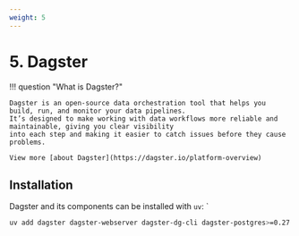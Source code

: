 ```yaml
---
weight: 5
---
```


# 5. Dagster

!!! question "What is Dagster?"

    Dagster is an open-source data orchestration tool that helps you build, run, and monitor your data pipelines. 
    It’s designed to make working with data workflows more reliable and maintainable, giving you clear visibility 
    into each step and making it easier to catch issues before they cause problems.

    View more [about Dagster](https://dagster.io/platform-overview)

## Installation
Dagster and its components can be installed with `uv`: `

```bash
uv add dagster dagster-webserver dagster-dg-cli dagster-postgres>=0.27.3
```


